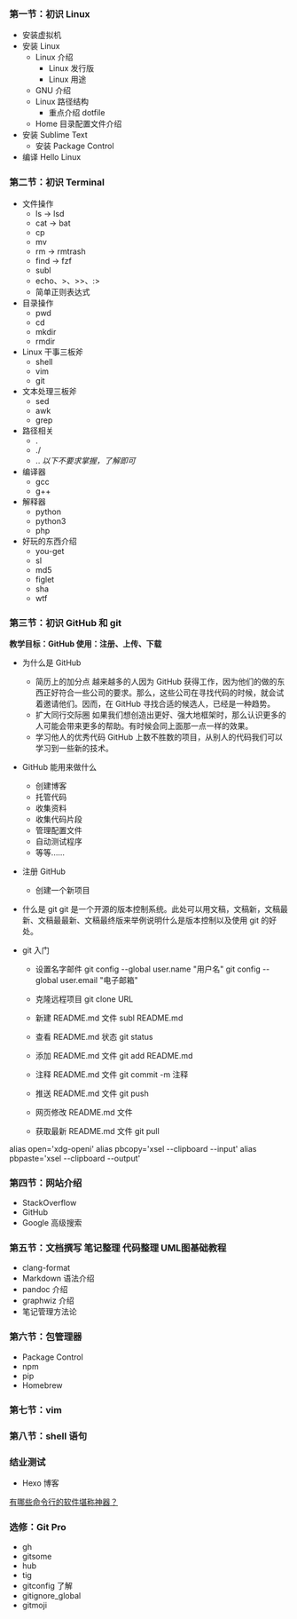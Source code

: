 ### 第一节：初识 Linux

- 安装虚拟机
- 安装 Linux
  - Linux 介绍
    - Linux 发行版
    - Linux 用途
  - GNU 介绍
  - Linux 路径结构
    - 重点介绍 dotfile
  - Home 目录配置文件介绍
- 安装 Sublime Text
  - 安装 Package Control
- 编译 Hello Linux

### 第二节：初识 Terminal

- 文件操作
  - ls → lsd
  - cat → bat
  - cp
  - mv
  - rm → rmtrash
  - find → fzf
  - subl
  - echo、>、>>、:>
  - 简单正则表达式
- 目录操作
  - pwd
  - cd
  - mkdir
  - rmdir
- Linux 干事三板斧
  - shell
  - vim
  - git
- 文本处理三板斧
  - sed
  - awk
  - grep
- 路径相关
  - .
  - ./
  - ..
*以下不要求掌握，了解即可*
- 编译器
  - gcc
  - g++
- 解释器
  - python
  - python3
  - php
- 好玩的东西介绍
  - you-get
  - sl
  - md5
  - figlet
  - sha
  - wtf

### 第三节：初识 GitHub 和 git
**教学目标：GitHub 使用：注册、上传、下载**
- 为什么是 GitHub
  - 简历上的加分点
  越来越多的人因为 GitHub 获得工作，因为他们的做的东西正好符合一些公司的要求。那么，这些公司在寻找代码的时候，就会试着邀请他们。因而，在 GitHub 寻找合适的候选人，已经是一种趋势。
  - 扩大同行交际圈
  如果我们想创造出更好、强大地框架时，那么认识更多的人可能会带来更多的帮助。有时候会同上面那一点一样的效果。
  - 学习他人的优秀代码
  GitHub 上数不胜数的项目，从别人的代码我们可以学习到一些新的技术。

- GitHub 能用来做什么
  - 创建博客
  - 托管代码
  - 收集资料
  - 收集代码片段
  - 管理配置文件
  - 自动测试程序
  - 等等......

- 注册 GitHub
  - 创建一个新项目

- 什么是 git
  git 是一个开源的版本控制系统。此处可以用文稿，文稿新，文稿最新、文稿最最新、文稿最终版来举例说明什么是版本控制以及使用 git 的好处。

- git 入门
  - 设置名字邮件
    git config --global user.name "用户名"
    git config --global user.email "电子邮箱"

  - 克隆远程项目
    git clone URL

  - 新建 README.md 文件
    subl README.md

  - 查看 README.md 状态
    git status

  - 添加 README.md 文件
    git add README.md

  - 注释 README.md 文件
    git commit -m 注释

  - 推送 README.md 文件
    git push

  - 网页修改 README.md 文件

  - 获取最新 README.md 文件
    git pull


alias open='xdg-openi'
alias pbcopy='xsel --clipboard --input'
alias pbpaste='xsel --clipboard --output'

### 第四节：网站介绍
- StackOverflow
- GitHub
- Google 高级搜索

### 第五节：文档撰写 笔记整理 代码整理 UML图基础教程
- clang-format
- Markdown 语法介绍
- pandoc 介绍
- graphwiz 介绍
- 笔记管理方法论

### 第六节：包管理器
- Package Control
- npm
- pip
- Homebrew

### 第七节：vim

### 第八节：shell 语句

### 结业测试
- Hexo 博客


[有哪些命令行的软件堪称神器？](https://www.zhihu.com/question/59227720)

### 选修：Git Pro
- gh
- gitsome
- hub
- tig
- gitconfig 了解
- gitignore_global
- gitmoji